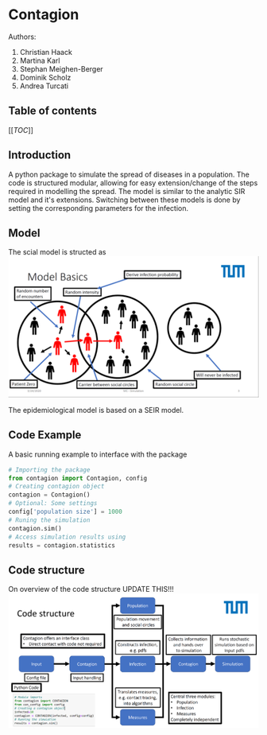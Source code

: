 # Contagion

Authors:

1. Christian Haack
2. Martina Karl
3. Stephan Meighen-Berger
4. Dominik Scholz
5. Andrea Turcati

## Table of contents

[[_TOC_]]

## Introduction

A python package to simulate the spread of diseases in a population.
The code is structured modular, allowing for easy extension/change
of the steps required in modelling the spread. The model is similar to the
analytic SIR model and it's extensions. Switching between these models
is done by setting the corresponding parameters for the infection.

## Model

The scial model is structed as
![Sketch of the model](images/Model_Basic.png)

The epidemiological model is based on a SEIR model.

## Code Example

A basic running example to interface with the package

```python
# Importing the package
from contagion import Contagion, config
# Creating contagion object
contagion = Contagion()
# Optional: Some settings
config['population size'] = 1000
# Runing the simulation
contagion.sim()
# Access simulation results using
results = contagion.statistics
```

## Code structure

On overview of the code structure UPDATE THIS!!!
![Sketch of the model](images/Code_Structure.png)
